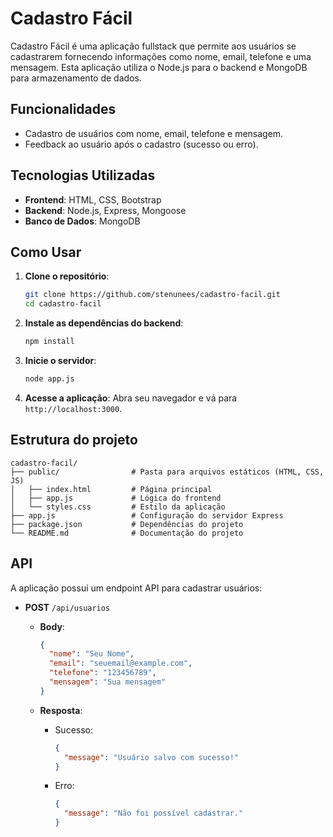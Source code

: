 

# Cadastro Fácil

Cadastro Fácil é uma aplicação fullstack que permite aos usuários se cadastrarem fornecendo informações como nome, email, telefone e uma mensagem. Esta aplicação utiliza o Node.js para o backend e MongoDB para armazenamento de dados.

## Funcionalidades
- Cadastro de usuários com nome, email, telefone e mensagem.
- Feedback ao usuário após o cadastro (sucesso ou erro).

## Tecnologias Utilizadas
- **Frontend**: HTML, CSS, Bootstrap
- **Backend**: Node.js, Express, Mongoose
- **Banco de Dados**: MongoDB

## Como Usar

1. **Clone o repositório**:
   ```bash
   git clone https://github.com/stenunees/cadastro-facil.git
   cd cadastro-facil


2. **Instale as dependências do backend**:
   ```bash
   npm install
   ```

3. **Inicie o servidor**:
   ```bash
   node app.js
   ```

4. **Acesse a aplicação**:
   Abra seu navegador e vá para `http://localhost:3000`.

## Estrutura do projeto

```plaintext
cadastro-facil/
├── public/                # Pasta para arquivos estáticos (HTML, CSS, JS)
│   ├── index.html         # Página principal
│   ├── app.js             # Lógica do frontend
│   └── styles.css         # Estilo da aplicação
├── app.js                 # Configuração do servidor Express
├── package.json           # Dependências do projeto
└── README.md              # Documentação do projeto
```

## API

A aplicação possui um endpoint API para cadastrar usuários:

- **POST** `/api/usuarios`
  - **Body**: 
    ```json
    {
      "nome": "Seu Nome",
      "email": "seuemail@example.com",
      "telefone": "123456789",
      "mensagem": "Sua mensagem"
    }
    ```

  - **Resposta**: 
    - Sucesso: 
      ```json
      {
        "message": "Usuário salvo com sucesso!"
      }
      ```
    - Erro: 
      ```json
      {
        "message": "Não foi possível cadastrar."
      }
      ```
```

